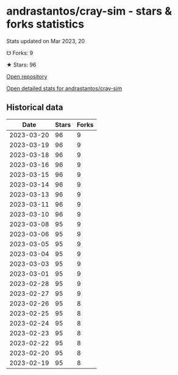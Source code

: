 # andrastantos/cray-sim - stars & forks statistics

Stats updated on Mar 2023, 20

☋ Forks: 9

★ Stars: 96

[Open repository](https://github.com/andrastantos/cray-sim)

[Open detailed stats for andrastantos/cray-sim](https://reviewgithub.com/rep/andrastantos/cray-sim)

## Historical data
| Date | Stars | Forks |
|------|-------|-------|
| 2023-03-20 | 96 | 9 | 
| 2023-03-19 | 96 | 9 | 
| 2023-03-18 | 96 | 9 | 
| 2023-03-16 | 96 | 9 | 
| 2023-03-15 | 96 | 9 | 
| 2023-03-14 | 96 | 9 | 
| 2023-03-13 | 96 | 9 | 
| 2023-03-11 | 96 | 9 | 
| 2023-03-10 | 96 | 9 | 
| 2023-03-08 | 95 | 9 | 
| 2023-03-06 | 95 | 9 | 
| 2023-03-05 | 95 | 9 | 
| 2023-03-04 | 95 | 9 | 
| 2023-03-03 | 95 | 9 | 
| 2023-03-01 | 95 | 9 | 
| 2023-02-28 | 95 | 9 | 
| 2023-02-27 | 95 | 9 | 
| 2023-02-26 | 95 | 8 | 
| 2023-02-25 | 95 | 8 | 
| 2023-02-24 | 95 | 8 | 
| 2023-02-23 | 95 | 8 | 
| 2023-02-22 | 95 | 8 | 
| 2023-02-20 | 95 | 8 | 
| 2023-02-19 | 95 | 8 | 

